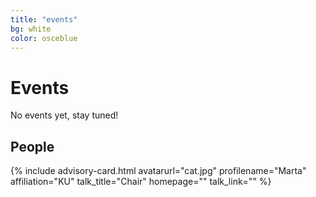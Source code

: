 ```yaml
---
title: "events"
bg: white
color: osceblue
---
```


<a id="events"></a>

# Events

No events yet, stay tuned! 

## People

<div id="profile-container">

{% include advisory-card.html avatarurl="cat.jpg" profilename="Marta" affiliation="KU" talk_title="Chair" homepage="" talk_link="" %}


</div>



